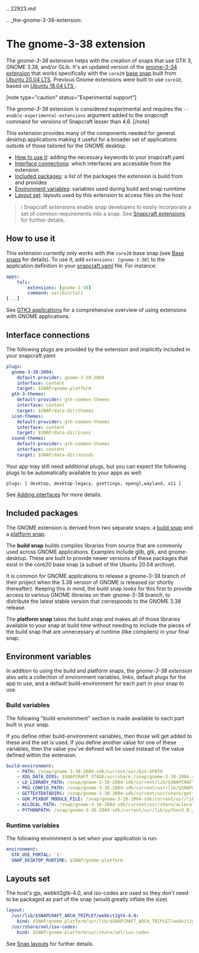 .. 22923.md

.. _the-gnome-3-38-extension:

# The gnome-3-38 extension

The _gnome-3-38_ extension helps with the creation of snaps that use GTK 3, GNOME 3.38, and/or GLib. It's an updated version of the [gnome-3-34 extension](the-gnome-3-34-extension.md) that works specifically with the `core20` [base snap](base-snaps.md) built from [Ubuntu 20.04 LTS](http://releases.ubuntu.com/20.04/). Previous Gnome extensions were built to use `core18`, based on [Ubuntu 18.04 LTS ](http://releases.ubuntu.com/18.04/).

[note type="caution" status="Experimental support"]

The _gnome-3-38_ extension is considered experimental and requires the `--enable-experimental-extensions` argument added to the _snapcraft_ command for versions of Snapcraft lesser than 4.6.
[/note]

This extension provides many of the components needed for general desktop applications making it useful for a broader set of applications outside of those tailored for the GNOME desktop.

- [How to use it](#heading--how): adding the necessary keywords to your snapcraft.yaml
- [Interface connections](#heading--plugs): which interfaces are accessible from the extension
- [Included packages](#heading--packages): a list of the packages the extension is build from and provides
- [Environment variables](#heading--environment): variables used during build and snap runntime
- [Layout set](#heading--layouts): layouts used by this extension to access files on the host

> ℹ  Snapcraft extensions enable snap developers to easily incorporate a set of common requirements into a snap. See [Snapcraft extensions](snapcraft-extensions.md) for further details.

<h2 id='heading--how'>How to use it</h2>

This extension currently only works with the `core20` base snap (see [Base snaps](base-snaps.md) for details). To use it, add `extensions: [gnome-3-38]` to the application definition in your [snapcraft.yaml](creating-snapcraft-yaml.md) file. For instance:

```yaml
apps:
    tali:
        extensions: [gnome-3-38]
        command: usr/bin/tali
[...]
```

See [GTK3 applications](gtk3-applications.md) for a comprehensive overview of using extensions with GNOME applications.

<h2 id='heading--plugs'>Interface connections</h2>

The following plugs are provided by the extension and implicitly included in your snapcraft.yaml:

```yaml
plugs:
  gnome-3-38-2004:
    default-provider: gnome-3-38-2004
    interface: content
    target: $SNAP/gnome-platform
  gtk-3-themes:
    default-provider: gtk-common-themes
    interface: content
    target: $SNAP/data-dir/themes
  icon-themes:
    default-provider: gtk-common-themes
    interface: content
    target: $SNAP/data-dir/icons
  sound-themes:
    default-provider: gtk-common-themes
    interface: content
    target: $SNAP/data-dir/sounds
```

Your app may still  need additional plugs, but you can expect the following plugs to be automatically available to your apps as well:

```
plugs: [ desktop, desktop-legacy, gsettings, opengl,wayland, x11 ]
```

See [Adding interfaces](adding-interfaces.md) for more details.

<h2 id='heading--packages'>Included packages</h2>

The GNOME extension is derived from two separate snaps; a [build snap](https://github.com/ubuntu/gnome-sdk/blob/gnome-3-38-2004-sdk/snapcraft.yaml) and a [platform snap](https://github.com/ubuntu/gnome-sdk/blob/gnome-3-38-2004/snapcraft.yaml).

The **build snap** builds compiles libraries from source that are commonly used across GNOME applications. Examples include glib, gtk, and gnome-desktop. These are built to provide newer versions of these packages that exist in the core20 base snap (a subset of the Ubuntu 20.04 archive).

It is common for GNOME applications to release a gnome-3-38 branch of their project when the 3.38 version of GNOME is released (or shortly thereafter). Keeping this in mind, the build snap looks for this first to provide access to various GNOME libraries on their gnome-3-38 branch, to distribute the latest stable version that corresponds to the GNOME 3.38 release.

The **platform snap** takes the build snap and makes all of those libraries available to your snap at build time without needing to include the pieces of the build snap that are unnecessary at runtime (like compilers) in your final snap.

<h2 id='heading--environment'>Environment variables</h2>

In addition to using the build and platform snaps, the _gnome-3-38 extension_ also sets a collection of environment variables, links, default plugs for the app to use, and a default build-environment for each part in your snap to use.

### Build variables

The following "build-environment" section is made available to each part built in your snap.

If you define other build-environment variables, then those will get added to these and the set is used. If you define another value for one of these variables, then the value you've defined will be used instead of the value defined within the extension.

```yaml
build-environment:
    - PATH: /snap/gnome-3-38-2004-sdk/current/usr/bin:$PATH
    - XDG_DATA_DIRS: $SNAPCRAFT_STAGE/usr/share:/snap/gnome-3-38-2004-sdk/current/usr/share:/usr/share:$XDG_DATA_DIRS
    - LD_LIBRARY_PATH: /snap/gnome-3-38-2004-sdk/current/lib/$SNAPCRAFT_ARCH_TRIPLET:/snap/gnome-3-38-2004-sdk/current/usr/lib/$SNAPCRAFT_ARCH_TRIPLET:/snap/gnome-3-38-2004-sdk/current/usr/lib:/snap/gnome-3-38-2004-sdk/current/usr/lib/vala-current:/snap/gnome-3-38-2004-sdk/current/usr/lib/$SNAPCRAFT_ARCH_TRIPLET/pulseaudio${LD_LIBRARY_PATH:+:$LD_LIBRARY_PATH}
    - PKG_CONFIG_PATH: /snap/gnome-3-38-2004-sdk/current/usr/lib/$SNAPCRAFT_ARCH_TRIPLET/pkgconfig:/snap/gnome-3-38-2004-sdk/current/usr/lib/pkgconfig:/snap/gnome-3-38-2004-sdk/current/usr/share/pkgconfig:$PKG_CONFIG_PATH
    - GETTEXTDATADIRS: /snap/gnome-3-38-2004-sdk/current/usr/share/gettext-current:$GETTEXTDATADIRS
    - GDK_PIXBUF_MODULE_FILE: /snap/gnome-3-38-2004-sdk/current/usr/lib/$SNAPCRAFT_ARCH_TRIPLET/gdk-pixbuf-current/loaders.cache
    - ACLOCAL_PATH: /snap/gnome-3-38-2004-sdk/current/usr/share/aclocal${ACLOCAL_PATH:+:$ACLOCAL_PATH}
    - PYTHONPATH: /snap/gnome-3-38-2004-sdk/current/usr/lib/python3.8:/snap/gnome-3-38-2004-sdk/current/usr/lib/python3/dist-packages${PYTHONPATH:+:$PYTHONPATH}
```

### Runtime variables

The following environment is set when your application is run:

```yaml
environment:
  GTK_USE_PORTAL: '1'
  SNAP_DESKTOP_RUNTIME: $SNAP/gnome-platform
```

<h2 id='heading--layouts'>Layouts set</h2>

The host's gjs, webkit2gtk-4.0, and iso-codes are used so they don't need to be packaged as part of the snap (would greatly inflate the size).

```yaml
layout:
  /usr/lib/$SNAPCRAFT_ARCH_TRIPLET/webkit2gtk-4.0:
    bind: $SNAP/gnome-platform/usr/lib/$SNAPCRAFT_ARCH_TRIPLET/webkit2gtk-4.0
  /usr/share/xml/iso-codes:
    bind: $SNAP/gnome-platform/usr/share/xml/iso-codes
```

See [Snap layouts](snap-layouts.md) for further details.